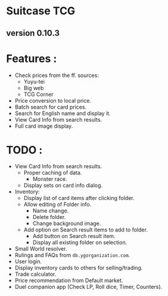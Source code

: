 # Suitcase TCG
## version 0.10.3

# Features :
- Check prices from the ff. sources:
  - Yuyu-tei
  - Big web
  - TCG Corner
- Price conversion to local price.
- Batch search for card prices.
- Search for English name and display it.
- View Card Info from search results.
- Full card image display.

# TODO :
- View Card Info from search results.
  - Proper caching of data.
    - Monster race.
  - Display sets on card info dialog.
- Inventory:
  - Display list of card items after clicking folder.
  - Allow editing of Folder info.
    - Name change.
    - Delete folder.
    - Change background image.
  - Add option on Search result items to add to folder.
    - Add button on Search result item.
    - Display all existing folder on selection.
- Small World resolver.
- Rulings and FAQs from ``db.ygorganization.com``.
- User login.
- Display inventory cards to others for selling/trading.
- Trade calculator.
- Price recommendation from Default market.
- Duel companion app (Check LP, Roll dice, Timer, Counters).
